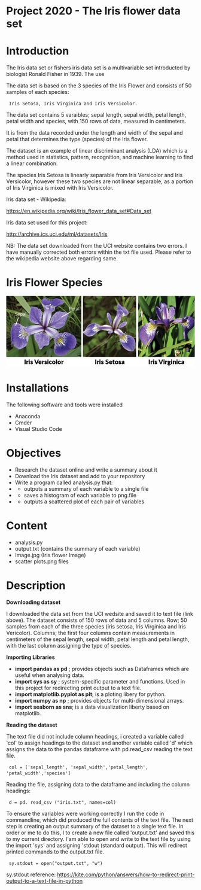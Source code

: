 # Project 2020 - The Iris flower data set 


# Introduction 

The Iris data set or fishers iris data set is a multivariable set introducted by biologist Ronald Fisher in 1939. The use


The data set is based on the 3 species of the Iris Flower and consists of 50 samples of each species: 


     Iris Setosa, Iris Virginica and Iris Versicolor. 


The data set contains 5 varaibles; sepal length, sepal width, petal length, petal width and species, with 150 rows of data, measured in centimeters. 


It is from the data recorded under the length and width of the sepal and petal that determines the type (species) of the Iris flower.


The dataset is an example of linear discriminant analysis (LDA) which is a method used in statistics,  pattern, recognition, and machine learning to find a linear combination. 

The species Iris Setosa is linearly separable from Iris Versicolor and Iris Versicolor, however these two species are not linear separable, as a portion of Iris Virginica is mixed with Iris Versicolor. 



Iris data set - Wikipedia:

https://en.wikipedia.org/wiki/Iris_flower_data_set#Data_set

Iris data set used for this project: 

http://archive.ics.uci.edu/ml/datasets/Iris


NB: The data set downloaded from the UCI website contains two errors. I have manually corrected both errors within the txt file used. Please refer to the wikipedia website above regarding same.  


# Iris Flower Species 
![](image.jpg)


 
# Installations 

The following software and tools were installed

- Anaconda
- Cmder
- Visual Studio Code

# Objectives 

- Research the dataset online and write a summary about it
- Download the Iris dataset and add to your repository
- Write a program called analysis.py that:
- - outputs a summary of each variable to a single file 
- - saves a histogram of each variable to png.file
- - outputs a scattered plot of each pair of variables 

# Content 

- analysis.py 
- output.txt (contains the summary of each variable)
- Image.jpg (Iris flower Image)
- scatter plots.png files 


# Description 

**Downloading dataset**

I downloaded the data set from the UCI wedsite and saved it to text file (link above). The dataset consists of 150 rows of data and 5 columns. Row; 50 samples from each of the three species (iris setosa, Iris Virginica and Iris Vericolor). Columns; the first four columns contain measurements in centimeters of the sepal length, sepal width, petal length and petal length, with the last column assigning the type of species.

**Importing Libraries**

- **import pandas as pd** ; provides objects such as Dataframes which are useful when analysing data.
- **import sys as sy** ; system-specific parameter and functions. Used in this project for redirecting print output to a text file. 
- **import matplotlib.pyplot as plt**; is a ploting libery for python.
- **import numpy as np** ; provides objects for multi-dimensional arrays.
- **import seaborn as sns**; is a data visualization liberty based on matplotlib.

**Reading the dataset**

The text file did not include column headings, i created a variable called 'col' to assign headings to the dataset and another variable called 'd' which  assigns the data to the pandas dataframe with pd.read_csv reading the text file.


     col = ['sepal_length', 'sepal_width','petal_length', 'petal_width','species']


Reading the file, assigning data to the dataframe and including the column headings: 

     d = pd. read_csv ("iris.txt", names=col)

To ensure the variables were working correctly I run the code in commandline, which did produced the full contents of the text file. The next step is creating an output summary of the dataset to a single text file. In order or me to do this, I to create a new file called 'output.txt' and saved this to my current directory. I'am able to open and write to the text file by using the import 'sys' and assigning 'stdout (standard output). This will redirect printed commands to the output.txt file. 

     sy.stdout = open("output.txt", "w")


sy.stdout reference: https://kite.com/python/answers/how-to-redirect-print-output-to-a-text-file-in-python 

























        





